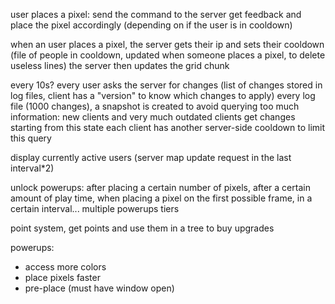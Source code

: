 user places a pixel: send the command to the server
get feedback and place the pixel accordingly (depending on if the user is in cooldown)

when an user places a pixel, the server gets their ip and sets their cooldown (file of people in cooldown, updated when someone places a pixel, to delete useless lines)
the server then updates the grid chunk

every 10s? every user asks the server for changes (list of changes stored in log files, client has a "version" to know which changes to apply)
every log file (1000 changes), a snapshot is created to avoid querying too much information: new clients and very much outdated clients get changes starting from this state
each client has another server-side cooldown to limit this query

display currently active users (server map update request in the last interval*2)

unlock powerups:
after placing a certain number of pixels, after a certain amount of play time, when placing a pixel on the first possible frame, in a certain interval...
multiple powerups tiers

point system, get points and use them in a tree to buy upgrades

powerups:
- access more colors
- place pixels faster
- pre-place (must have window open)
